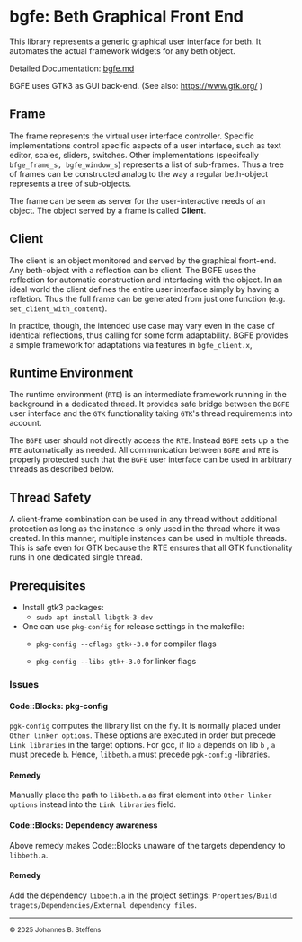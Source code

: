 # bgfe: Beth Graphical Front End

This library represents a generic graphical user interface for beth. It automates the actual framework widgets for any beth object.

Detailed Documentation: [bgfe.md](../../doc/bgfe/bgfe.md)

BGFE uses GTK3 as GUI back-end. (See also: https://www.gtk.org/ )

## Frame
The frame represents the virtual user interface controller. Specific implementations control specific aspects of a user interface, such as text editor, scales, sliders, switches. Other implementations (specifcally `bfge_frame_s, bgfe_window_s`) represents a list of sub-frames. Thus a tree of frames can be constructed analog to the way a regular beth-object represents a tree of sub-objects.

The frame can be seen as server for the user-interactive needs of an object. The object served by a frame is called **Client**.

## Client
The client is an object monitored and served by the graphical front-end. Any beth-object with a reflection can be client. The BGFE uses the reflection for automatic construction and interfacing with the object. In an ideal world the client defines the entire user interface simply by having a refletion. Thus the full frame can be generated from just one function (e.g. `set_client_with_content`). 

In practice, though, the intended use case may vary even in the case of identical reflections, thus calling for some form adaptability. BGFE provides a simple framework for adaptations via features in `bgfe_client.x`,

## Runtime Environment
The runtime environment (`RTE`) is an intermediate framework running in the background in a dedicated thread. It provides safe bridge between the `BGFE` user interface and the `GTK` functionality taking `GTK`'s thread requirements into account.

The `BGFE` user should not directly access the `RTE`. Instead `BGFE` sets up a the `RTE` automatically as needed. All communication between `BGFE` and `RTE` is properly protected such that the `BGFE` user interface can be used in arbitrary threads as described below.

## Thread Safety
A client-frame combination can be used in any thread without additional protection as long as the instance is only used in the thread where it was created. In this manner, multiple instances can be used in multiple threads. This is safe even for GTK because the RTE ensures that all GTK functionality runs in one dedicated single thread.

## Prerequisites
- Install gtk3 packages:
  - `sudo apt install libgtk-3-dev`
- One can use `pkg-config` for release settings in the makefile:
  - `pkg-config --cflags gtk+-3.0`  for compiler flags
    
  - `pkg-config --libs gtk+-3.0` for linker flags

### Issues

#### Code::Blocks: pkg-config
`pgk-config` computes the library list on the fly. It is normally placed under `Other linker options`. These options are executed in order but precede `Link libraries` in the target options. For gcc, if lib `a` depends on lib `b` , `a` must precede `b`. Hence, `libbeth.a` must precede `pgk-config` -libraries. 

#### Remedy
Manually place the path to `libbeth.a` as first element into `Other linker options` instead into the `Link libraries` field.

#### Code::Blocks: Dependency awareness
Above remedy makes Code::Blocks unaware of the targets dependency to `libbeth.a`. 

#### Remedy
Add the dependency `libbeth.a` in the project settings: `Properties/Build tragets/Dependencies/External dependency files`.



---------------

<sub>&copy; 2025 Johannes B. Steffens</sub>

